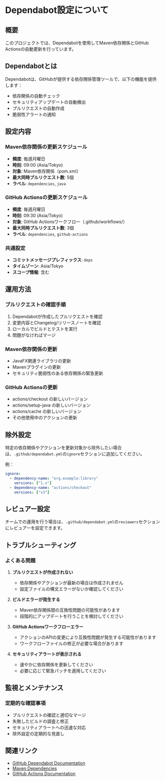 # Dependabot設定について

## 概要

このプロジェクトでは、Dependabotを使用してMaven依存関係とGitHub Actionsの自動更新を行っています。

## Dependabotとは

Dependabotは、GitHubが提供する依存関係管理ツールで、以下の機能を提供します：

- 依存関係の自動チェック
- セキュリティアップデートの自動検出
- プルリクエストの自動作成
- 脆弱性アラートの通知

## 設定内容

### Maven依存関係の更新スケジュール
- **頻度**: 毎週月曜日
- **時刻**: 09:00 (Asia/Tokyo)
- **対象**: Maven依存関係（pom.xml）
- **最大同時プルリクエスト数**: 5個
- **ラベル**: `dependencies`, `java`

### GitHub Actionsの更新スケジュール
- **頻度**: 毎週月曜日
- **時刻**: 09:30 (Asia/Tokyo)
- **対象**: GitHub Actionsワークフロー（.github/workflows/）
- **最大同時プルリクエスト数**: 3個
- **ラベル**: `dependencies`, `github-actions`

### 共通設定
- **コミットメッセージプレフィックス**: `deps`
- **タイムゾーン**: Asia/Tokyo
- **スコープ情報**: 含む

## 運用方法

### プルリクエストの確認手順
1. Dependabotが作成したプルリクエストを確認
2. 変更内容とChangelog/リリースノートを確認
3. ローカルでビルドとテストを実行
4. 問題がなければマージ

### Maven依存関係の更新
- JavaFX関連ライブラリの更新
- Mavenプラグインの更新
- セキュリティ脆弱性のある依存関係の緊急更新

### GitHub Actionsの更新
- actions/checkout の新しいバージョン
- actions/setup-java の新しいバージョン
- actions/cache の新しいバージョン
- その他使用中のアクションの更新

## 除外設定

特定の依存関係やアクションを更新対象から除外したい場合は、`.github/dependabot.yml`の`ignore`セクションに追加してください。

例：
```yaml
ignore:
  - dependency-name: "org.example:library"
    versions: ["1.x"]
  - dependency-name: "actions/checkout"
    versions: ["v3"]
```

## レビュアー設定

チームでの運用を行う場合は、`.github/dependabot.yml`の`reviewers`セクションにレビュアーを設定できます。

## トラブルシューティング

### よくある問題

1. **プルリクエストが作成されない**
   - 依存関係やアクションが最新の場合は作成されません
   - 設定ファイルの構文エラーがないか確認してください

2. **ビルドエラーが発生する**
   - Maven依存関係間の互換性問題の可能性があります
   - 段階的にアップデートを行うことを検討してください

3. **GitHub Actionsワークフローエラー**
   - アクションのAPIの変更により互換性問題が発生する可能性があります
   - ワークフローファイルの修正が必要な場合があります

4. **セキュリティアラートが表示される**
   - 速やかに依存関係を更新してください
   - 必要に応じて緊急パッチを適用してください

## 監視とメンテナンス

### 定期的な確認事項
- プルリクエストの確認と適切なマージ
- 失敗したビルドの調査と修正
- セキュリティアラートへの迅速な対応
- 除外設定の定期的な見直し

## 関連リンク

- [GitHub Dependabot Documentation](https://docs.github.com/en/code-security/dependabot)
- [Maven Dependencies](https://maven.apache.org/guides/introduction/introduction-to-dependency-mechanism.html)
- [GitHub Actions Documentation](https://docs.github.com/en/actions)
